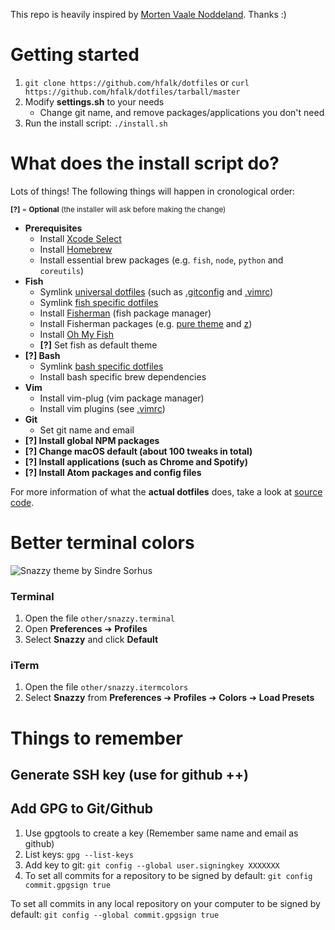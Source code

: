 This repo is heavily inspired by [Morten Vaale Noddeland](https://github.com/mortenvn/new-dotfiles). Thanks :)

# Getting started
1. `git clone https://github.com/hfalk/dotfiles`
or `curl https://github.com/hfalk/dotfiles/tarball/master`
2. Modify **settings.sh** to your needs
    * Change git name, and remove packages/applications you don't need
3. Run the install script: `./install.sh`

# What does the install script do?
Lots of things! The following things will happen in cronological order:

<sub>**[?]** = **Optional** (the installer will ask before making the change)</sub>

* **Prerequisites**
  * Install [Xcode Select](http://osxdaily.com/2014/02/12/install-command-line-tools-mac-os-x/)
  * Install [Homebrew](https://brew.sh/)
  * Install essential brew packages (e.g. `fish`, `node`, `python` and `coreutils`)
* **Fish**
  * Symlink [universal dotfiles](https://github.com/mortenvn/dotfiles/tree/master/dotfiles/universal) (such as  [.gitconfig](https://github.com/mortenvn/dotfiles/blob/master/dotfiles/universal/gitconfig) and [.vimrc](https://github.com/mortenvn/dotfiles/blob/master/dotfiles/universal/vimrc))
  * Symlink [fish specific dotfiles](https://github.com/mortenvn/dotfiles/tree/master/dotfiles/fish)
  * Install [Fisherman](https://fisherman.github.io/) (fish package manager)
  * Install Fisherman packages (e.g. [pure theme](https://github.com/rafaelrinaldi/pure) and [z](https://github.com/rupa/z))
  * Install [Oh My Fish](https://github.com/oh-my-fish/oh-my-fish)
  * **[?]** Set fish as default theme
* **[?] Bash**
  * Symlink [bash specific dotfiles](https://github.com/mortenvn/dotfiles/tree/master/dotfiles/bash)
  * Install bash specific brew dependencies
* **Vim**
  * Install vim-plug (vim package manager)
  * Install vim plugins (see [.vimrc](https://github.com/mortenvn/dotfiles/blob/master/dotfiles/universal/vimrc))
* **Git**
  * Set git name and email
* **[?] Install global NPM packages**
* **[?] Change macOS default (about 100 tweaks in total)**
* **[?] Install applications (such as Chrome and Spotify)**
* **[?] Install Atom packages and config files**

For more information of what the **actual dotfiles** does, take a look at [source code](https://github.com/hfalk/dotfiles/tree/master/dotfiles).


# Better terminal colors
![Snazzy theme by Sindre Sorhus](https://github.com/sindresorhus/terminal-snazzy/raw/master/screenshot.png)


### Terminal
1. Open the file `other/snazzy.terminal`
2. Open **Preferences** ➔ **Profiles**
3. Select **Snazzy** and click **Default**


### iTerm
1. Open the file `other/snazzy.itermcolors`
2. Select **Snazzy** from **Preferences** ➔ **Profiles** ➔ **Colors** ➔ **Load Presets**

# Things to remember
## Generate SSH key (use for github ++)
## Add GPG to Git/Github
1. Use gpgtools to create a key (Remember same name and email as github)
1. List keys: `gpg --list-keys`
2. Add key to git: `git config --global user.signingkey XXXXXXX`
3. To set all commits for a repository to be signed by default: `git config commit.gpgsign true`

  To set all commits in any local repository on your computer to be signed by default: `git config --global commit.gpgsign true`
